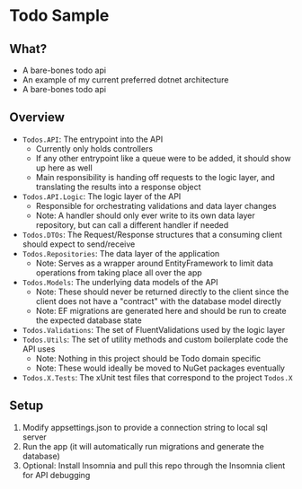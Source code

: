 # Todo Sample
## What?
- A bare-bones todo api
- An example of my current preferred dotnet architecture
- A bare-bones todo api

## Overview
- `Todos.API`: The entrypoint into the API
  - Currently only holds controllers
  - If any other entrypoint like a queue were to be added, it should show up here as well
  - Main responsibility is handing off requests to the logic layer, and translating the results into a response object
- `Todos.API.Logic`: The logic layer of the API
  - Responsible for orchestrating validations and data layer changes
  - Note: A handler should only ever write to its own data layer repository, but can call a different handler if needed
- `Todos.DTOs`: The Request/Response structures that a consuming client should expect to send/receive
- `Todos.Repositories`: The data layer of the application
  - Note: Serves as a wrapper around EntityFramework to limit data operations from taking place all over the app
- `Todos.Models`: The underlying data models of the API
  - Note: These should never be returned directly to the client since the client does not have a "contract" with the database model directly
  - Note: EF migrations are generated here and should be run to create the expected database state
- `Todos.Validations`: The set of FluentValidations used by the logic layer
- `Todos.Utils`: The set of utility methods and custom boilerplate code the API uses 
  - Note: Nothing in this project should be Todo domain specific
  - Note: These would ideally be moved to NuGet packages eventually
- `Todos.X.Tests`: The xUnit test files that correspond to the project `Todos.X`
## Setup
1) Modify appsettings.json to provide a connection string to local sql server
2) Run the app (it will automatically run migrations and generate the database)
3) Optional: Install Insomnia and pull this repo through the Insomnia client for API debugging
